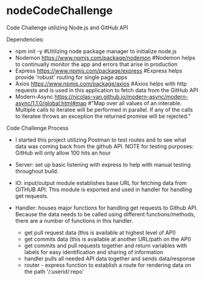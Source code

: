 # nodeCodeChallenge
Code Challenge utilizing Node.js and GitHub API

Dependencies: 
* npm init -y 
    #Utilizing node package manager to initialize node.js 
* Nodemon https://www.npmjs.com/package/nodemon 
    #Nodemon helps to continually monitor the app and errors that arise in production 
* Express https://www.npmjs.com/package/express
    #Express helps provide 'robust' routing for single page apps 
* Axios https://www.npmjs.com/package/axios 
    #Axios helps with http requests and is used in this application to fetch data from the GitHub API 
* Modern-Async https://nicolas-van.github.io/modern-async/modern-async/1.1.0/global.html#map 
    #"Map over all values of an interable. Multiple calls to iteratee will be performed in parallel. If any of the calls to iteratee throws an exception the returned promise will be rejected."

Code Challenge Process 
* I started this project utilizing Postman to test routes and to see what data was coming back from the github API. 
    NOTE for testing purposes: GitHub will only allow 100 hits an hour

* Server: set up basic listening with express to help with manual testing throughout build. 

* IO: input/output module establishes base URL for fetching data from GITHUB API. This module is exported and used in handler for handling get requests. 

* Handler: houses major functions for handling get requests to Github API. Because the data needs to be called using different functions/methods, there are a number of functions in this handler.
    - get pull request data (this is available at highest level of API)
    - get commits data (this is available at another URL/path on the API)
    - get commits and pull requests together and return variables with labels for easy identification and sharing of information 
    - handler pulls all needed API data together and sends data/response 
    - router - express function to establish a route for rendering data on the path '/:userid/:repo'